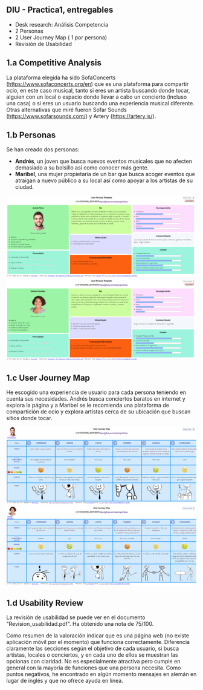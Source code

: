 ## DIU - Practica1, entregables




- Desk research: Análisis Competencia 
- 2 Personas 
- 2 User Journey Map  ( 1 por persona)
- Revisión de Usabilidad 


1.a Competitive Analysis
-----

La plataforma elegida ha sido SofaConcerts (https://www.sofaconcerts.org/en) que es una plataforma para compartir ocio, en este caso musical, tanto si eres un artista buscando donde tocar, alguien con un local o espacio donde llevar a cabo un concierto (incluso una casa) o si eres un usuario buscando una experiencia musical diferente. Otras alternativas que miré fueron Sofar Sounds (https://www.sofarsounds.com/) y Artery (https://artery.is/).

1.b Personas
-----

Se han creado dos personas:

- **Andrés**, un joven que busca nuevos eventos musicales que no afecten demasiado a su bolsillo así como conocer más gente.
- **Maribel**, una mujer propietaria de un bar que busca acoger eventos que atraigan a nuevo público a su local así como apoyar a los artistas de su ciudad.

![Persona Andres](capturas/persona_andres.png)
![Persona Maribel](capturas/persona_maribel.png)

1.c User Journey Map
----

He escogido una experiencia de usuario para cada persona teniendo en cuenta sus necesidades. Andrés busca conciertos baratos en internet y explora la página y a Maribel se le recomienda una plataforma de compartición de ocio y explora artistas cerca de su ubicación que buscan sitios donde tocar.

![Journey Andres](capturas/journey_andres.png)
![Journey Maribel](capturas/journey_maribel.png)

1.d Usability Review
----
La revisión de usabilidad se puede ver en el documento "Revision_usabilidad.pdf". Ha obtenido una nota de 75/100.

Como resumen de la valoración indicar que es una página web (no existe aplicación móvil por el momento) que funciona correctamente. Diferencia claramente las secciones según el objetivo de cada usuario, si busca artistas, locales o conciertos, y en cada uno de ellos se muestran las opcionas con claridad. No es especialmente atractiva pero cumple en general con la mayoría de funciones que una persona necesita. Como puntos negativos, he encontrado en algún momento mensajes en alemán en lugar de inglés y que no ofrece ayuda en línea.

